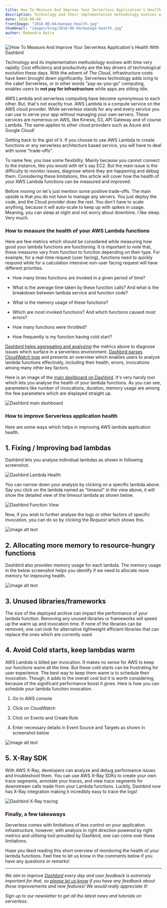 ```yaml
---
title: How To Measure And Improve Your Serverless Application's Health
description: Technology and their implementation methodology evolves with time very rapidly. Cost efficiency and productivity are the key drivers of technological evolution these days.
date: 2018-06-04
frontImage: "2018-06-04/manage-health.jpg"
thumbnail: "images/blog/2018-06-04/manage-health.jpg"
author: Mahendra Batra
---
```


![How To Measure And Improve Your Serverless Application's Health With Dashbird](/images/blog/2018-06-04/manage-health.jpg)

Technology and its implementation methodology evolves with time very rapidly. Cost efficiency and productivity are the key drivers of technological evolution these days. With the advent of _The Cloud_, infrastructure costs have been brought down significantly. Serverless technology adds icing to the cake! Serverless, or in other words "pay-as-you-go" computing, enables users to **not pay for infrastructure** while apps are sitting idle.

AWS Lambda and serverless computing have become synonymous to each other. But, that's not exactly true. AWS Lambda is a compute service on the AWS cloud provider. While serverless stands for any and every service you can use to serve your app without managing your own servers. These services are numerous on AWS, like Kinesis, S3, API Gateway and of course Lambda. The same applies to other cloud providers such as Azure and Google Cloud!

Getting back to the gist of it. If you choose to use AWS Lambda to create functions or any serverless architecture based service, you will have to deal with some "trade-offs". 

To name few, you lose some flexibility. Mainly because you cannot connect to the instance, like you would with let's say EC2. But the main issue is the difficulty to monitor issues, diagnose where they are happening and debug them. Considering these limitations, this article will cover how the health of your AWS Lambda functions can be measured and improved.

Before moving on let's just mention some positive trade-offs. The main upside is that you do not have to manage any servers. You just deploy the code, and the Cloud provider does the rest. You don't have to scale anything, because it will auto-scale to keep up with spikes in usage. Meaning, you can sleep at night and not worry about downtime. I like sleep. Very much.

### How to measure the health of your AWS Lambda functions

Here are few metrics which should be considered while measuring how good your lambda functions are functioning. It is important to note that, these measures vary from function to function depending on their type. For example, for a real-time request (user facing), functions need to quickly respond while for a calculation intensive non-user facing request will have different priorities.

* How many times functions are invoked in a given period of time?

* What is the average time taken by these function calls? And what is the breakdown between lambda service and function code?

* What is the memory usage of these functions? 

* Which are most invoked functions? And which functions caused most errors?

* How many functions were throttled?

* How frequently is my function having cold start?

[Dashbird helps aggregating and analyzing](/features/aws-lambda-serverless-monitoring/) the metrics above to diagnose issues which surface in a serverless environment. [Dashbird parses CloudWatch logs](/docs/learn/how-it-works/) and presents an overview which enables users to analyze lambda functions effectively, including their health, errors, invocations among many other key factors. 

Here is an image of the [main dashboard on Dashbird](/docs/learn/what-is-dashbird/). It's very handy tool which lets you analyse the health of your lambda functions. As you can see, parameters like number of invocations, duration, memory usage are among the few parameters which are displayed straight up.

![Dashbird main dashboard](/images/blog/2018-06-04/image_0.png)


### How to improve Serverless application health
Here are some ways which helps in improving AWS lambda application health.

## 1. Fixing / Improving bad lambdas
Dashbird lets you analyse individual lambdas as shown in following screenshot. 

![Dashbird Lambda Health](/images/blog/2018-06-04/image_1.png)

You can narrow down your analysis by clicking on a specific lambda above. Say you click on the lambda named as "timeout" in the view above, it will show the detailed view of the timeout lambda as shown below.

![Dashbird Function View](/images/blog/2018-06-04/image_2.png)

Now, if you wish to further analyse the logs or other factors of specific invocation, you can do so by clicking the _Request_  which shows this.

![image alt text](/images/blog/2018-06-04/image_3.png)

## 2. Allocating more memory to resource-hungry functions
Dashbird also provides memory usage for each lambda. The memory usage in the below screenshot helps you identify if we need to allocate more memory for improving health.

![image alt text](/images/blog/2018-06-04/image_4.png)

## 3. Unused libraries/frameworks
The size of the deployed archive can impact the performance of your lambda function. Removing any unused libraries or frameworks will speed up the warm up and invocation time. If none of the libraries can be removed, one can look for alternative lightweight efficient libraries that can replace the ones which are currently used. 

## 4. Avoid Cold starts, keep lambdas warm
AWS Lambda is billed per invocation. It makes no sense for AWS to keep our functions warm all the time. But these cold starts can be frustrating for user experience. The best way to keep them warm is to schedule their invocation. Though, it adds to the overall cost but it is worth considering, because of the significant performance boost it gives. Here is how you can schedule your lambda function invocation.

1. Go to AWS console

2. Click on CloudWatch

3. Click on Events and Create Rule

4. Enter necessary details in Event Source and Targets as shown in screenshot below

![image alt text](/images/blog/2018-06-04/image_5.png)

## 5. X-Ray SDK
With AWS X-Ray, developers can analyze and debug performance issues and troubleshoot them. You can use AWS X-Ray SDKs to create your own trace segments, annotate your traces, and view trace segments for downstream calls made from your Lambda functions. Luckily, Dashbird now has X-Ray integration making it incredibly easy to trace the logs!

![Dashbird X-Ray tracing](/images/blog/02-05-2018/trace-3-dashbirdapp.png)

### Finally, a few takeaways

Serverless comes with limitations of less control on your application infrastructure, however, with analysis in right direction powered by right metrics and utilising tool provided by Dashbird, one can come over these limitations. 

Hope you liked reading this short overview of monitoring the health of your lambda functions. Feel free to let us know in the comments below if you have any questions or remarks!

---

_We aim to improve [Dashbird](https://dashbird.io/) every day and user feedback is extremely important for that, so [please let us know](mailto:support@dashbird.io) if you have any feedback about these improvements and new features! We would really appreciate it!_

_Sign up to our newsletter to get all the latest news and tutorials on serverless._
